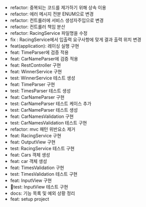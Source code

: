 - refactor: 중복되는 코드를 제가하기 위해 상속 이용
- refactor: 에러 메시지 전분 ENUM으로 변경
- refactor: 컨트롤러에 서비스 생성자주입으로 변경
- refactor: 컨트롤러 책임 분산
- refactor: RacingService 파일명을 수정
- fix : RacingService에서 입출력 요구사항에 맞게 결과 출력 위치 변경
- feat(application): 레이싱 실행 구현
- feat: TimeParser에 검증 적용
- feat: CarNameParser에 검증 적용
- feat: RestController 구현
- feat: WinnerService 구현
- test: WinnerService 테스트 생성
- feat: TimeParser 구현
- test: TimesParser 테스트 생성
- feat: CarNameParser 구현
- test: CarNameParser 테스트 케이스 추가
- test: CarNameParser 테스트 생성
- feat: CarNamesValidation 구현
- test: CarNamesValidation 테스트 구현
- refactor: mvc 패턴 위반요소 제거
- feat: RacingService 구현
- feat: OutputView 구현
- test: RacingService 테스트 구현
- feat: Cars 객체 생성
- feat: car 객체 생성
- feat: TimesValidation 구현
- test: TimesValidation 테스트 구현
- feat: InputView 구현
- test: InputView 테스트 구현
- docs: 기능 목록 및 예외 상황 정리
- feat: setup project
